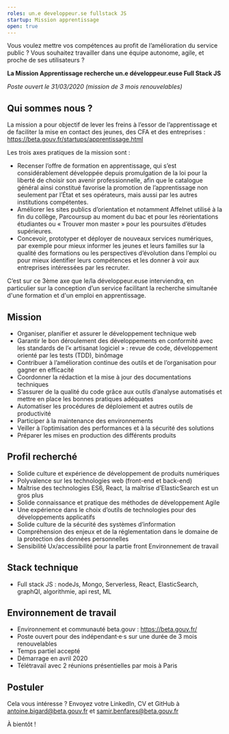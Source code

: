 ```yaml
---
roles: un.e developpeur.se fullstack JS
startup: Mission apprentissage
open: true
---
```


Vous voulez mettre vos compétences au profit de l’amélioration du service public ? Vous souhaitez travailler dans une équipe autonome, agile, et proche de ses utilisateurs ? 

**La Mission Apprentissage recherche un.e développeur.euse Full Stack JS**

_Poste ouvert le 31/03/2020 (mission de 3 mois renouvelables)_

## Qui sommes nous ?
La mission a pour objectif de lever les freins à l’essor de l’apprentissage et de faciliter la mise en contact des jeunes, des CFA et des entreprises :
https://beta.gouv.fr/startups/apprentissage.html

Les trois axes pratiques de la mission sont :
* Recenser l’offre de formation en apprentissage, qui s’est considérablement développée depuis promulgation de la loi pour la liberté de choisir son avenir professionnelle, afin que le
catalogue général ainsi constitué favorise la promotion de l’apprentissage non seulement par l’État et ses opérateurs, mais aussi par les autres institutions compétentes.
* Améliorer les sites publics d’orientation et notamment Affelnet utilisé à la fin du collège, Parcoursup au moment du bac et pour les réorientations étudiantes ou « Trouver mon
master » pour les poursuites d’études supérieures.
* Concevoir, prototyper et déployer de nouveaux services numériques, par exemple pour mieux informer les jeunes et leurs familles sur la qualité des formations ou les perspectives
d’évolution dans l’emploi ou pour mieux identifier leurs compétences et les donner à voir aux entreprises intéressées par les recruter.

C’est sur ce 3ème axe que le/la développeur.euse interviendra, en particulier sur la conception d’un service facilitant la recherche simultanée d'une formation et d'un emploi en apprentissage.

## Mission
* Organiser, planifier et assurer le développement technique web
* Garantir le bon déroulement des développements en conformité avec les standards de l’« artisanat logiciel » : revue de code, développement orienté par les tests (TDD), binômage
* Contribuer à l’amélioration continue des outils et de l’organisation pour gagner en efficacité
* Coordonner la rédaction et la mise à jour des documentations techniques
* S’assurer de la qualité du code grâce aux outils d’analyse automatisés et mettre en place les bonnes pratiques adéquates
* Automatiser les procédures de déploiement et autres outils de productivité
* Participer à la maintenance des environnements
* Veiller à l’optimisation des performances et à la sécurité des solutions
* Préparer les mises en production des différents produits

## Profil recherché
* Solide culture et expérience de développement de produits numériques
* Polyvalence sur les technologies web (front-end et back-end)
* Maîtrise des technologies ES6, React, la maîtrise d’ElasticSearch est un gros plus
* Solide connaissance et pratique des méthodes de développement Agile
* Une expérience dans le choix d’outils de technologies pour des développements applicatifs
* Solide culture de la sécurité des systèmes d’information
* Compréhension des enjeux et de la réglementation dans le domaine de la protection des données personnelles
* Sensibilité Ux/accessibilité pour la partie front Environnement de travail

## Stack technique
* Full stack JS : nodeJs, Mongo, Serverless, React, ElasticSearch, graphQI, algorithmie, api rest, ML

## Environnement de travail
* Environnement et communauté beta.gouv : https://beta.gouv.fr/
* Poste ouvert pour des indépendant·e·s sur une durée de 3 mois renouvelables
* Temps partiel accepté
* Démarrage en avril 2020
* Télétravail avec 2 réunions présentielles par mois à Paris

## Postuler
Cela vous intéresse ?
Envoyez votre LinkedIn, CV et GitHub à antoine.bigard@beta.gouv.fr et samir.benfares@beta.gouv.fr

À bientôt !

